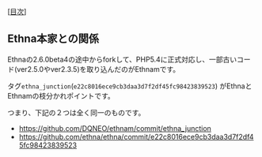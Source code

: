 [[目次](README.md)]
## Ethna本家との関係

Ethnaの2.6.0beta4の途中からforkして、PHP5.4に正式対応し、一部古いコード(ver2.5.0やver2.3.5)を取り込んだのがEthnamです。

タグ`ethna_junction`(`e22c8016ece9cb3daa3d7f2df45fc98423839523`) がEthnaとEthnamの枝分かれポイントです。

つまり、下記の２つは全く同一のものです。

* https://github.com/DQNEO/ethnam/commit/ethna_junction
* https://github.com/ethna/ethna/commit/e22c8016ece9cb3daa3d7f2df45fc98423839523
